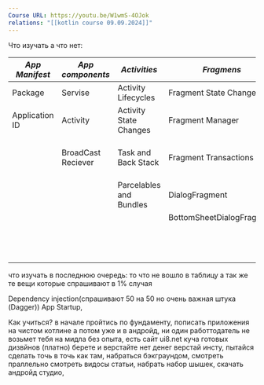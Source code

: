 ```yaml
---
Course URL: https://youtu.be/W1wmS-4OJok
relations: "[[kotlin course 09.09.2024]]"
---
```

Что изучать а что нет:


| ***App Manifest*** | ***App components*** | *Activities*            | *Fragmens*                | Design Pattern                        | Architecture       | OkHttp      | Local Storage    | Coroutines                | Messsage     | [[Compose]] UI                         | Service  | stack   |     |
| ------------------ | -------------------- | ----------------------- | ------------------------- | ------------------------------------- | ------------------ | ----------- | ---------------- | ------------------------- | ------------ | -------------------------------------- | -------- | ------- | --- |
| Package            | Servise              | Activity Lifecycles     | Fragment State Changes    | Builder Pattern                       | MVVM               | interceptor | SQLite           | Rxjava/RxKotlin           | Toast        | State                                  | Firebase | щчередь |     |
| Application ID     | Activity             | Activity State Changes  | Fragment Manager          | Factory Pattern                       | MVP                |             | Room             | Thread(удивить рекрутера) | Snackbar     | state Hosting                          |          | кучей   |     |
|                    | BroadCast Reciever   | Task and Back Stack     | Fragment Transactions     | Observer Pattern(Знать как отче наше) | MVI                |             | SharedPreference |                           | notification | Side-effects                           |          |         |     |
|                    |                      | Parcelables and Bundles | DialogFragment            |                                       | Clean architecture |             |                  |                           |              | Theming                                |          |         |     |
|                    |                      |                         | BottomSheetDialogFragment |                                       | MVC                |             |                  |                           |              | Text                                   |          |         |     |
|                    |                      |                         |                           |                                       |                    |             |                  |                           |              | Animation                              |          |         |     |
|                    |                      |                         |                           |                                       |                    |             |                  |                           |              | CompositionLocal(не пргодится как джу) |          |         |     |
|                    |                      |                         |                           |                                       |                    |             |                  |                           |              |                                        |          |         |     |

что изучать в последнюю очередь: то что не вошло в таблицу
а так же те вещи которые спрашивают в 1% случая

Dependency injection(спрашивают 50 на 50 но очень важная штука (Dagger))
 App Startup, 

Как учиться?
в начале пройтись по фундаменту, пописать приложения на чистом котлине а потом уже и в андройд, ни один работтодатель не возьмет тебя на мидла без опыта, есть сайт ui8.net куча готовых дизвйнов (платно) берете и верстайте нет денег верстай инсту, пытайся сделать точь в точь как там, набраться бэкграундом, смотреть праллельно смотреть видосы статьи, набрать набор шышек, скачать андройд студио, 
